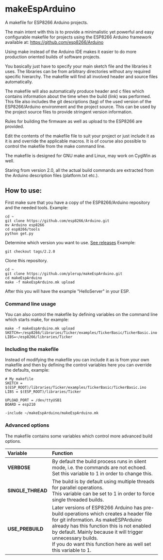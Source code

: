 # makeEspArduino
A makefile for ESP8266 Arduino projects.

The main intent with this is to provide a minimalistic yet powerful and easy configurable
makefile for projects using the ESP8266 Arduino framework available at: https://github.com/esp8266/Arduino

Using make instead of the Arduino IDE makes it easier to do more production oriented builds of software projects.

You basically just have to specify your main sketch file and the libraries it uses. The libraries can be from arbitrary
directories without any required specific hierarchy. The makefile will find all involved header and source files automatically.

The makefile will also automatically produce header and c files which contains information about the time when the build (link)
was performed. This file also includes the git descriptions (tag) of the used version of the ESP8266/Arduino environment and the project source.
This can be used by the project source files to provide stringent version information.

Rules for building the firmware as well as upload to the ESP8266 are provided.

Edit the contents of the makefile file to suit your project or just include it as it is and override the applicable macros.
It is of course also possible to control the makefile from the make command line.

The makefile is designed for GNU make and Linux, may work on CygWin as well.

Staring from version 2.0, all the actual build commands are extracted from the Arduino description files (platform.txt etc.). 

## How to use:

First make sure that you have a copy of the ESP8266/Arduino repository and the needed tools.
Example:

    cd ~
    git clone https://github.com/esp8266/Arduino.git
    mv Arduino esp8266
    cd esp8266/tools
    python get.py

Determine which version you want to use. [See releases](https://github.com/esp8266/Arduino/releases) Example:

    git checkout tags/2.2.0

Clone this repository.

    cd ~
    git clone https://github.com/plerup/makeEspArduino.git
    cd makeEspArduino
    make -f makeEspArduino.mk upload

After this you will have the example "HelloServer" in your ESP.

### Command line usage

You can also control the makefile by defining variables on the command line which starts make, for example:

    make -f makeEspArduino.mk upload SKETCH=~/esp8266/libraries/Ticker/examples/TickerBasic/TickerBasic.ino LIBS=~/esp8266/libraries/Ticker


### Including the makefile

Instead of modifying the makefile you can include it as is from your own makefile and then by defining the control variables here you can override the defaults, example:

    # My makefile
    SKETCH = $(ESP_ROOT)/libraries/Ticker/examples/TickerBasic/TickerBasic.ino
    LIBS = $(ESP_ROOT)/libraries/Ticker
    
    UPLOAD_PORT = /dev/ttyUSB1
    BOARD = esp210
    
    -include ~/makeEspArduino/makeEspArduino.mk
    

### Advanced options

The makefile contains some variables which control more advanced build options.

| Variable  | Function |
| :------------- | :------------- |
| **VERBOSE**  | By default the build process runs in silent mode, i.e. the commands are not echoed.<br>Set this variable to 1 in order to change this.  |
| **SINGLE_THREAD**  | The build is by default using multiple threads for parallel operations.<br>This variable can be set to 1 in order to force single threaded builds.  |
| **USE_PREBUILD**  | Later versions of ESP8266 Arduino has pre-build operations which creates a header file for git information. As makeESPArduino already has this function this is not enabled by default. Mainly because it will trigger unnecessary builds.<br>If you do want this function here as well set this variable to 1.  |


